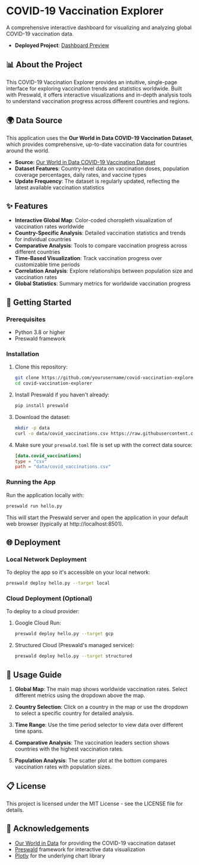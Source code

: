 # COVID-19 Vaccination Explorer

A comprehensive interactive dashboard for visualizing and analyzing global COVID-19 vaccination data.

- **Deployed Project**: [Dashboard Preview](https://covid-vaccination-explorer-0yu1fvmc.preswald.app/)

## 📊 About the Project

This COVID-19 Vaccination Explorer provides an intuitive, single-page interface for exploring vaccination trends and statistics worldwide. Built with Preswald, it offers interactive visualizations and in-depth analysis tools to understand vaccination progress across different countries and regions.

## 🌍 Data Source

This application uses the **Our World in Data COVID-19 Vaccination Dataset**, which provides comprehensive, up-to-date vaccination data for countries around the world.

- **Source**: [Our World in Data COVID-19 Vaccination Dataset](https://github.com/owid/covid-19-data/tree/master/public/data/vaccinations)
- **Dataset Features**: Country-level data on vaccination doses, population coverage percentages, daily rates, and vaccine types
- **Update Frequency**: The dataset is regularly updated, reflecting the latest available vaccination statistics

## ✨ Features

- **Interactive Global Map**: Color-coded choropleth visualization of vaccination rates worldwide
- **Country-Specific Analysis**: Detailed vaccination statistics and trends for individual countries
- **Comparative Analysis**: Tools to compare vaccination progress across different countries
- **Time-Based Visualization**: Track vaccination progress over customizable time periods
- **Correlation Analysis**: Explore relationships between population size and vaccination rates
- **Global Statistics**: Summary metrics for worldwide vaccination progress

## 🚀 Getting Started

### Prerequisites

- Python 3.8 or higher
- Preswald framework

### Installation

1. Clone this repository:
   ```bash
   git clone https://github.com/yourusername/covid-vaccination-explorer.git
   cd covid-vaccination-explorer
   ```

2. Install Preswald if you haven't already:
   ```bash
   pip install preswald
   ```

3. Download the dataset:
   ```bash
   mkdir -p data
   curl -o data/covid_vaccinations.csv https://raw.githubusercontent.com/owid/covid-19-data/master/public/data/vaccinations/vaccinations.csv
   ```

4. Make sure your `preswald.toml` file is set up with the correct data source:
   ```toml
   [data.covid_vaccinations]
   type = "csv"
   path = "data/covid_vaccinations.csv"
   ```

### Running the App

Run the application locally with:

```bash
preswald run hello.py
```

This will start the Preswald server and open the application in your default web browser (typically at http://localhost:8501).

## 🌐 Deployment

### Local Network Deployment

To deploy the app so it's accessible on your local network:

```bash
preswald deploy hello.py --target local
```

### Cloud Deployment (Optional)

To deploy to a cloud provider:

1. Google Cloud Run:
   ```bash
   preswald deploy hello.py --target gcp
   ```

2. Structured Cloud (Preswald's managed service):
   ```bash
   preswald deploy hello.py --target structured
   ```

## 📝 Usage Guide

1. **Global Map**: The main map shows worldwide vaccination rates. Select different metrics using the dropdown above the map.

2. **Country Selection**: Click on a country in the map or use the dropdown to select a specific country for detailed analysis.

3. **Time Range**: Use the time period selector to view data over different time spans.

4. **Comparative Analysis**: The vaccination leaders section shows countries with the highest vaccination rates.

5. **Population Analysis**: The scatter plot at the bottom compares vaccination rates with population sizes.

## 📋 License

This project is licensed under the MIT License - see the LICENSE file for details.

## 🙏 Acknowledgements

- [Our World in Data](https://ourworldindata.org/) for providing the COVID-19 vaccination dataset
- [Preswald](https://github.com/shubhayan935/preswald) framework for interactive data visualization
- [Plotly](https://plotly.com/) for the underlying chart library